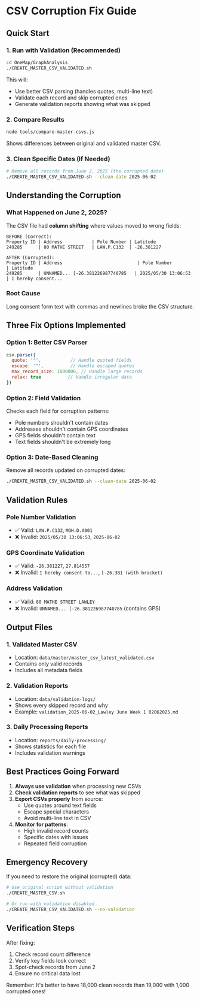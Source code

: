 # CSV Corruption Fix Guide

## Quick Start

### 1. Run with Validation (Recommended)
```bash
cd OneMap/GraphAnalysis
./CREATE_MASTER_CSV_VALIDATED.sh
```
This will:
- Use better CSV parsing (handles quotes, multi-line text)
- Validate each record and skip corrupted ones
- Generate validation reports showing what was skipped

### 2. Compare Results
```bash
node tools/compare-master-csvs.js
```
Shows differences between original and validated master CSV.

### 3. Clean Specific Dates (If Needed)
```bash
# Remove all records from June 2, 2025 (the corrupted date)
./CREATE_MASTER_CSV_VALIDATED.sh --clean-date 2025-06-02
```

## Understanding the Corruption

### What Happened on June 2, 2025?
The CSV file had **column shifting** where values moved to wrong fields:

```
BEFORE (Correct):
Property ID | Address           | Pole Number | Latitude
249285      | 80 MATHE STREET   | LAW.P.C132  | -26.381227

AFTER (Corrupted):
Property ID | Address                            | Pole Number         | Latitude
249285      | UNNAMED... [-26.381226987740785   | 2025/05/30 13:06:53 | I hereby consent...
```

### Root Cause
Long consent form text with commas and newlines broke the CSV structure.

## Three Fix Options Implemented

### Option 1: Better CSV Parser
```javascript
csv.parse({
  quote: '"',           // Handle quoted fields
  escape: '"',          // Handle escaped quotes
  max_record_size: 1000000, // Handle large records
  relax: true          // Handle irregular data
})
```

### Option 2: Field Validation
Checks each field for corruption patterns:
- Pole numbers shouldn't contain dates
- Addresses shouldn't contain GPS coordinates
- GPS fields shouldn't contain text
- Text fields shouldn't be extremely long

### Option 3: Date-Based Cleaning
Remove all records updated on corrupted dates:
```bash
./CREATE_MASTER_CSV_VALIDATED.sh --clean-date 2025-06-02
```

## Validation Rules

### Pole Number Validation
- ✅ Valid: `LAW.P.C132`, `MOH.D.A001`
- ❌ Invalid: `2025/05/30 13:06:53`, `2025-06-02`

### GPS Coordinate Validation
- ✅ Valid: `-26.381227`, `27.814557`
- ❌ Invalid: `I hereby consent to...`, `[-26.381 (with bracket)`

### Address Validation
- ✅ Valid: `80 MATHE STREET LAWLEY`
- ❌ Invalid: `UNNAMED... [-26.381226987740785` (contains GPS)

## Output Files

### 1. Validated Master CSV
- Location: `data/master/master_csv_latest_validated.csv`
- Contains only valid records
- Includes all metadata fields

### 2. Validation Reports
- Location: `data/validation-logs/`
- Shows every skipped record and why
- Example: `validation_2025-06-02_Lawley June Week 1 02062025.md`

### 3. Daily Processing Reports
- Location: `reports/daily-processing/`
- Shows statistics for each file
- Includes validation warnings

## Best Practices Going Forward

1. **Always use validation** when processing new CSVs
2. **Check validation reports** to see what was skipped
3. **Export CSVs properly** from source:
   - Use quotes around text fields
   - Escape special characters
   - Avoid multi-line text in CSV
4. **Monitor for patterns**:
   - High invalid record counts
   - Specific dates with issues
   - Repeated field corruption

## Emergency Recovery

If you need to restore the original (corrupted) data:
```bash
# Use original script without validation
./CREATE_MASTER_CSV.sh

# Or run with validation disabled
./CREATE_MASTER_CSV_VALIDATED.sh --no-validation
```

## Verification Steps

After fixing:
1. Check record count difference
2. Verify key fields look correct
3. Spot-check records from June 2
4. Ensure no critical data lost

Remember: It's better to have 18,000 clean records than 19,000 with 1,000 corrupted ones!